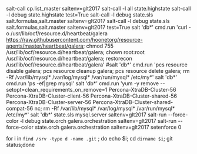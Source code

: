salt-call cp.list_master saltenv=glt2017
salt-call -l all state.highstate
salt-call -l debug state.highstate test=True
salt-call -l debug state.sls salt.formulas,salt.master saltenv=glt2017
salt-call -l debug state.sls salt.formulas,salt.master saltenv=glt2017 test=True
salt 'db*' cmd.run 'curl -o /usr/lib/ocf/resource.d/heartbeat/galera https://raw.githubusercontent.com/hoonetorg/resource-agents/master/heartbeat/galera; chmod 755 /usr/lib/ocf/resource.d/heartbeat/galera; chown root:root /usr/lib/ocf/resource.d/heartbeat/galera; restorecon /usr/lib/ocf/resource.d/heartbeat/galera'
#salt 'db*' cmd.run 'pcs resource disable galera; pcs resource cleanup galera; pcs resource delete galera; rm -Rf /var/lib/mysql* /var/log/mysql* /var/run/mysql* /etc/my*'
salt 'db*' cmd.run 'ps -ef|grep mysql'
salt 'db*' cmd.run 'yum -y remove --setopt=clean_requirements_on_remove=1 Percona-XtraDB-Cluster-56 Percona-XtraDB-Cluster-client-56 Percona-XtraDB-Cluster-shared-56 Percona-XtraDB-Cluster-server-56 Percona-XtraDB-Cluster-shared-compat-56 nc; rm -Rf /var/lib/mysql* /var/log/mysql* /var/run/mysql* /etc/my*'
salt 'db*' state.sls mysql.server saltenv=glt2017
salt-run --force-color -l debug state.orch galera.orchestration saltenv=glt2017
salt-run --force-color state.orch galera.orchestration saltenv=glt2017
setenforce 0

for i in `find /srv -type d -name .git` ; do echo $i; cd `dirname $i`; git status;done
